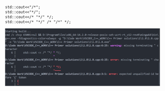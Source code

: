 ```
std::cout<<"/*";
std::cout<<"*/";
std::cout<</* "*/" */;
std::cout<</* "*/" /* "/*" */;
```
![alt text](image.png)
